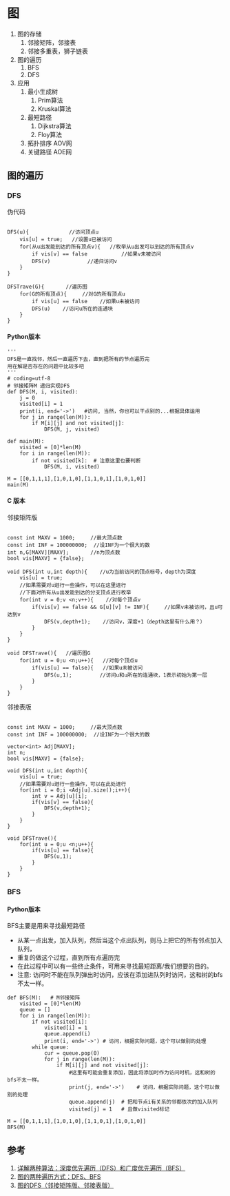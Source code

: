 # 图

1. 图的存储
    1. 邻接矩阵，邻接表
    2. 邻接多重表，狮子链表
2. 图的遍历
    1. BFS
    2. DFS
3. 应用
    1. 最小生成树
        1. Prim算法
        2. Kruskal算法
    2. 最短路径
        1. Dijkstra算法
        2. Floy算法
    3. 拓扑排序 AOV网
    4. 关键路径 AOE网

## 图的遍历

### DFS

伪代码

```

DFS(u){             //访问顶点u
	vis[u] = true;   //设置u已被访问 
	for(从u出发能到达的所有顶点v){   //枚举从u出发可以到达的所有顶点v 
		if vis[v] == false           //如果v未被访问 
		DFS(v)            //递归访问v 
	}
} 

DFSTrave(G){       //遍历图 
	for(G的所有顶点){     //对G的所有顶点u 
		if vis[u] == false    //如果u未被访问 
		DFS(u)    //访问u所在的连通块 
	}
}
```

#### Python版本

```
'''
DFS是一直找邻，然后一直遍历下去，直到把所有的节点遍历完
用在解是否存在的问题中比较多吧
'''
# coding=utf-8
# 邻接矩阵M 递归实现DFS
def DFS(M, i, visited):
    j = 0
    visited[i] = 1
    print(i, end='->')   #访问, 当然，你也可以干点别的...根据具体运用
    for j in range(len(M)):
        if M[i][j] and not visited[j]:
            DFS(M, j, visited)

def main(M):
    visited = [0]*len(M)
    for i in range(len(M)):
        if not visited[k]:  # 注意这里也要判断
            DFS(M, i, visited)

M = [[0,1,1,1],[1,0,1,0],[1,1,0,1],[1,0,1,0]]
main(M)
```

#### C 版本

邻接矩阵版

```

const int MAXV = 1000;     //最大顶点数 
const int INF = 100000000;  //设INF为一个很大的数 
int n,G[MAXV][MAXV];       //n为顶点数 
bool vis[MAXV] = {false};

void DFS(int u,int depth){    //u为当前访问的顶点标号，depth为深度 
	vis[u] = true;
	//如果需要对u进行一些操作，可以在这里进行 
	//下面对所有从u出发能到达的分支顶点进行枚举 
	for(int v = 0;v <n;v++){    //对每个顶点v 
		if(vis[v] == false && G[u][v] != INF){     //如果v未被访问，且u可达到v 
			DFS(v,depth+1);    //访问v，深度+1（depth这里有什么用？） 
		}
	}
}

void DFSTrave(){   //遍历图G 
	for(int u = 0;u <n;u++){   //对每个顶点u 
		if(vis[u] == false){   //如果u未被访问 
			DFS(u,1);         //访问u和u所在的连通块，1表示初始为第一层 
		}
	}
}
```

邻接表版

```

const int MAXV = 1000;     //最大顶点数 
const int INF = 100000000;  //设INF为一个很大的数 

vector<int> Adj[MAXV];
int n;
bool vis[MAXV] = {false};

void DFS(int u,int depth){
	vis[u] = true;
	//如果需要对u进行一些操作，可以在此处进行
	for(int i = 0;i <Adj[u].size();i++){
		int v = Adj[u][i];
		if(vis[v] == false){
			DFS(v,depth+1);
		}
	} 
}

void DFSTrave(){
	for(int u = 0;u <n;u++){
		if(vis[u] == false){
			DFS(u,1);
		}
	}
}
```

### BFS

#### Python版本

BFS主要是用来寻找最短路径
- 从某一点出发，加入队列，然后当这个点出队列，则马上把它的所有邻点加入队列，
- 重复的做这个过程，直到所有点遍历完
- 在此过程中可以有一些终止条件，可用来寻找最短距离/我们想要的目的。
- 注意: 访问时不能在队列弹出时访问，应该在添加进队列时访问，这和树的bfs不太一样。
```
def BFS(M):   # M邻接矩阵
    visited = [0]*len(M)
    queue = []
    for i in range(len(M)):
        if not visited[i]:
            visited[i] = 1
            queue.append(i)
            print(i, end='->') # 访问，根据实际问题，这个可以做别的处理
        while queue:
            cur = queue.pop(0)
            for j in range(len(M)):
                if M[i][j] and not visited[j]:
                    #这里有可能会重复添加，因此将添加时作为访问时机，这和树的bfs不太一样。
                    print(j, end='->')    # 访问，根据实际问题，这个可以做别的处理
                    queue.append(j)  # 把和节点i有关系的邻都依次的加入队列
                    visited[j] = 1   # 且做visited标记

M = [[0,1,1,1],[1,0,1,0],[1,1,0,1],[1,0,1,0]] 
BFS(M)
```



## 参考

1. [详解两种算法：深度优先遍历（DFS）和广度优先遍历（BFS）](https://developer.51cto.com/art/202004/614590.htm)
2. [图的两种遍历方式：DFS、BFS](https://zhuanlan.zhihu.com/p/76596674)
3. [图的DFS（邻接矩阵版、邻接表版）](https://blog.csdn.net/weixin_42377217/article/details/104182467)